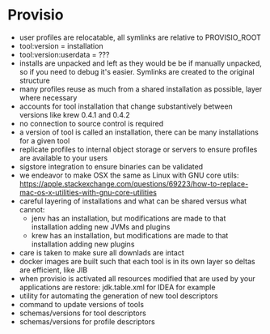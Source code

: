  # Provisio

- user profiles are relocatable, all symlinks are relative to PROVISIO_ROOT
- tool:version = installation
- tool:version:userdata = ???
- installs are unpacked and left as they would be be if manually unpacked, so if you need to debug it's easier. Symlinks are created to the original structure
- many profiles reuse as much from a shared installation as possible, layer where necessary
- accounts for tool installation that change substantively between versions like krew 0.4.1 and 0.4.2
- no connection to source control is required
- a version of tool is called an installation, there can be many installations for a given tool
- replicate profiles to internal object storage or servers to ensure profiles are available to your users
- sigstore integration to ensure binaries can be validated
- we endeavor to make OSX the same as Linux with GNU core utils: https://apple.stackexchange.com/questions/69223/how-to-replace-mac-os-x-utilities-with-gnu-core-utilities
- careful layering of installations and what can be shared versus what cannot:
  - jenv has an installation, but modifications are made to that installation adding new JVMs and plugins
  - krew has an installation, but modifications are made to that installation adding new plugins
- care is taken to make sure all downlads are intact
- docker images are built such that each tool is in its own layer so deltas are efficient, like JIB
- when provisio is activated all resources modified that are used by your applications are restore: jdk.table.xml for IDEA for example
- utility for automating the generation of new tool descriptors 
- command to update versions of tools
- schemas/versions for tool descriptors
- schemas/versions for profile descriptors